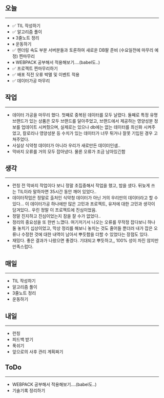 ## 오늘
---

- ✅ TIL 작성하기
- ✅ 알고리즘 풀이
- ⏸ 3줄노트 정리
- ⏸ 운동하기
- ✅ 렌더링 속도 부분 서버분들과 토론하여 새로운 DB팔 준비 (수요일전에 마무리 예정) 찐마무리
- ⏸ WEBPACK 공부해서 적용해보기....(babel도..) 
- ✅ 프로젝트 찐마무리하기
- ✅ 배포 직전 오류 박멸 및 이벤트 적용
- ✅ 데이터가공 마무리

## 작업
---
- 데이터 가공을 마무리 했다. 첫째로 중복된 데이터를 모두 날렸다. 둘째로 특정 유명 브랜드가 있는 상품은 모두 브랜드를 달아주었고, 브랜드에서 제공하는 영양성분 정보를 업데이트 시켜줬으며, 실제로는 있으나 db에는 없는 데이터를 최신화 시켜주었고, 칼로리나 영양성분 등 수치가 있는 데이터가 너무 튀거나 잘못 기입된 경우 고쳐주었다.
- 사실상 식약청 데이터가 아니라 우리가 새로만든 데이터인샘..
- 막바지 오류를 거의 모두 잡아냈다. 물론 오류가 조금 남아있긴함

## 생각
---
- 런칭 전 막바지 작업이다 보니 정말 초집중해서 작업을 했고, 밤을 샜다. 뒤늦게 쓰는 TIL이라 말하자면 35시간 동안 깨어 있었다..
- 데이터작업은 정말로 출처인 식약청 데이터가 아닌 거의 우리만의 데이터라고 할 수 있다... 이 데이터가공 하나에만 많은 고민과 프로젝트, 유저에 대한 고민과 생각이 담겨있다.. 우린 정말 이 프로젝트에 진심이었음.
- 정말 진지하고 진심이었는지 잠을 잘 수가 없었다..
- 정리의 중요성을 또 한번 느꼈다. 여기저기서 나오는 오류를 무작정 잡다보니 하나 둘 놓치기 십상이었고, 막상 정리를 해보니 놓치는 것도 줄어들 뿐더러 내가 잡은 오류나 수정한 것에 대한 내역이 남아서 뿌듯함을 더할 수 있었다는 장점도 있다.
- 재밌다. 좋은 결과가 나왔으면 좋겠다. 기대되고 뿌듯하고,, 100% 성이 차진 않지만 만족스럽다.

## 매일
---
- TIL 작성하기
- 알고리즘 풀이
- 3줄노트 정리
- 운동하기


## 내일
---
- 런칭
- 피드백 받기
- 푹쉬기
- 앞으로의 사후 관리 계획짜기

## ToDo
---
- WEBPACK 공부해서 적용해보기....(babel도..) 
- 기술기록 정리하기
